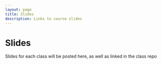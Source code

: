 ```yaml
---
layout: page
title: Slides
description: Links to course slides
---
```


# Slides
Slides for each class will be posted here, as well as linked in the class repo
